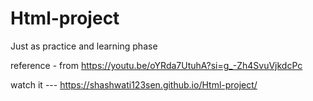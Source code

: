 # Html-project
Just as practice and learning phase

reference - from https://youtu.be/oYRda7UtuhA?si=g_-Zh4SvuVjkdcPc

watch it --- https://shashwati123sen.github.io/Html-project/
